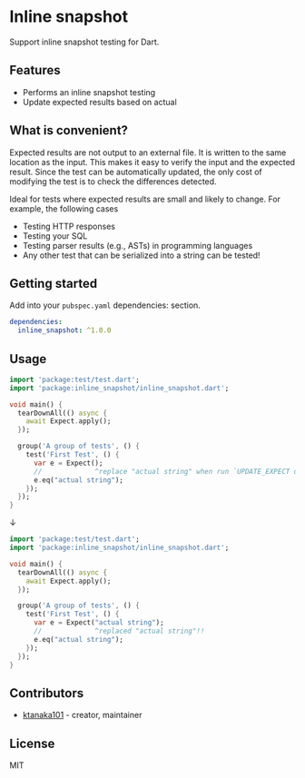 # Inline snapshot

Support inline snapshot testing for Dart.

## Features

- Performs an inline snapshot testing
- Update expected results based on actual

## What is convenient?

Expected results are not output to an external file.
It is written to the same location as the input.
This makes it easy to verify the input and the expected result.
Since the test can be automatically updated, the only cost of modifying the test is to check the differences detected.

Ideal for tests where expected results are small and likely to change.
For example, the following cases

- Testing HTTP responses
- Testing your SQL
- Testing parser results (e.g., ASTs) in programming languages
- Any other test that can be serialized into a string can be tested!

## Getting started

Add into your `pubspec.yaml` dependencies: section.

```yml
dependencies:
  inline_snapshot: ^1.0.0
```

## Usage

```dart
import 'package:test/test.dart';
import 'package:inline_snapshot/inline_snapshot.dart';

void main() {
  tearDownAll(() async {
    await Expect.apply();
  });

  group('A group of tests', () {
    test('First Test', () {
      var e = Expect();
      //             ^replace "actual string" when run `UPDATE_EXPECT dart test`
      e.eq("actual string");
    });
  });
}
```

↓

```dart
import 'package:test/test.dart';
import 'package:inline_snapshot/inline_snapshot.dart';

void main() {
  tearDownAll(() async {
    await Expect.apply();
  });

  group('A group of tests', () {
    test('First Test', () {
      var e = Expect("actual string");
      //             ^replaced "actual string"!!
      e.eq("actual string");
    });
  });
}
```

## Contributors

- [ktanaka101](https://github.com/ktanaka101) - creator, maintainer

## License

MIT
